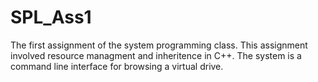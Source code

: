 # SPL_Ass1
The first assignment of the system programming class. This assignment involved resource managment and inheritence in C++. The system is a command line interface for browsing a virtual drive.
